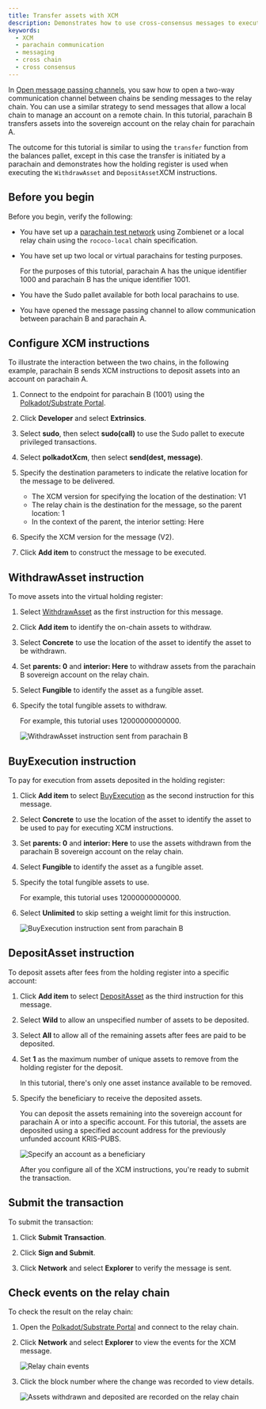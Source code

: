 ```yaml
---
title: Transfer assets with XCM
description: Demonstrates how to use cross-consensus messages to execute a remote transfer to a parachain through the relay chain.
keywords:
  - XCM
  - parachain communication
  - messaging
  - cross chain 
  - cross consensus
---
```


In [Open message passing channels](/tutorials/connect-relay-and-parachains/open-message-passing-channels.md), you saw how to open a two-way communication channel between chains be sending messages to the relay chain.
You can use a similar strategy to send messages that allow a local chain to manage an account on a remote chain.
In this tutorial, parachain B transfers assets into the sovereign account on the relay chain for parachain A.

The outcome for this tutorial is similar to using the `transfer` function from the balances pallet, except in this case the transfer is initiated by a parachain and demonstrates how the holding register is used when executing the `WithdrawAsset` and `DepositAsset`XCM instructions.

## Before you begin

Before you begin, verify the following:

- You have set up a [parachain test network](/test/simulate-parachains) using Zombienet or a local relay chain using the `rococo-local` chain specification.
  
- You have set up two local or virtual parachains for testing purposes.
  
  For the purposes of this tutorial, parachain A has the unique identifier 1000 and parachain B has the unique identifier 1001.

- You have the Sudo pallet available for both local parachains to use.

- You have opened the message passing channel to allow communication between parachain B and parachain A.

## Configure XCM instructions

To illustrate the interaction between the two chains, in the following example, parachain B sends XCM instructions to deposit assets into an account on parachain A.

1. Connect to the endpoint for parachain B (1001) using the [Polkadot/Substrate Portal](https://polkadot.js.org/apps).

2. Click **Developer** and select **Extrinsics**.

3. Select **sudo**, then select **sudo(call)** to use the Sudo pallet to execute privileged transactions.

4. Select **polkadotXcm**, then select **send(dest, message)**.
   
5. Specify the destination parameters to indicate the relative location for the message to be delivered.
   
   - The XCM version for specifying the location of the destination: V1
   - The relay chain is the destination for the message, so the parent location: 1
   - In the context of the parent, the interior setting: Here
      
6. Specify the XCM version for the message (V2).
   
7. Click **Add item** to construct the message to be executed.

## WithdrawAsset instruction

To move assets into the virtual holding register:

1. Select [WithdrawAsset](https://github.com/paritytech/xcm-format#withdrawasset) as the first instruction for this message.

2. Click **Add item** to identify the on-chain assets to withdraw.

3. Select **Concrete** to use the location of the asset to identify the asset to be withdrawn.

4. Set **parents: 0** and **interior: Here** to withdraw assets from the parachain B sovereign account on the relay chain.

5. Select **Fungible** to identify the asset as a fungible asset.

6. Specify the total fungible assets to withdraw.

   For example, this tutorial uses 12000000000000.
   
   ![WithdrawAsset instruction sent from parachain B](/media/images/docs/parachains/withdraw-asset-xcm-sent-event.png)

## BuyExecution instruction

To pay for execution from assets deposited in the holding register:

1. Click **Add item** to select [BuyExecution](https://github.com/paritytech/xcm-format#buyexecution) as the second instruction for this message.

2. Select **Concrete** to use the location of the asset to identify the asset to be used to pay for executing XCM instructions.

3. Set **parents: 0** and **interior: Here** to use the assets withdrawn from the parachain B sovereign account on the relay chain.

4. Select **Fungible** to identify the asset as a fungible asset.

5. Specify the total fungible assets to use.
   
   For example, this tutorial uses 12000000000000.

6. Select **Unlimited** to skip setting a weight limit for this instruction.
   
   ![BuyExecution instruction sent from parachain B](/media/images/docs/parachains/withdraw-asset-xcm-sent-event.png)

## DepositAsset instruction

To deposit assets after fees from the holding register into a specific account:

1. Click **Add item** to select [DepositAsset](https://github.com/paritytech/xcm-format#buyexecution) as the third instruction for this message.

1. Select **Wild** to allow an unspecified number of assets to be deposited.

1. Select **All** to allow all of the remaining assets after fees are paid to be deposited.

2. Set **1** as the maximum number of unique assets to remove from the holding register for the deposit.  

   In this tutorial, there's only one asset instance available to be removed.

1. Specify the beneficiary to receive the deposited assets.

   You can deposit the assets remaining into the sovereign account for parachain A or into a specific account.
   For this tutorial, the assets are deposited using a specified account address for the previously unfunded account KRIS-PUBS.

   ![Specify an account as a beneficiary](/media/images/docs/tutorials/parachains/deposit-to-account.png)

   After you configure all of the XCM instructions, you're ready to submit the transaction.

## Submit the transaction

To submit the transaction:

1. Click **Submit Transaction**.

1. Click **Sign and Submit**.

1. Click **Network** and select **Explorer** to verify the message is sent.

## Check events on the relay chain

To check the result on the relay chain:

1. Open the [Polkadot/Substrate Portal](https://polkadot.js.org/apps) and connect to the relay chain.

2. Click **Network** and select **Explorer** to view the events for the XCM message.
   
   ![Relay chain events](/media/images/docs/tutorials/parachains/relay-chain-event-summary.png)

1. Click the block number where the change was recorded to view details.
   
   ![Assets withdrawn and deposited are recorded on the relay chain](/media/images/docs/tutorials/parachains/relay-chain-block.png)